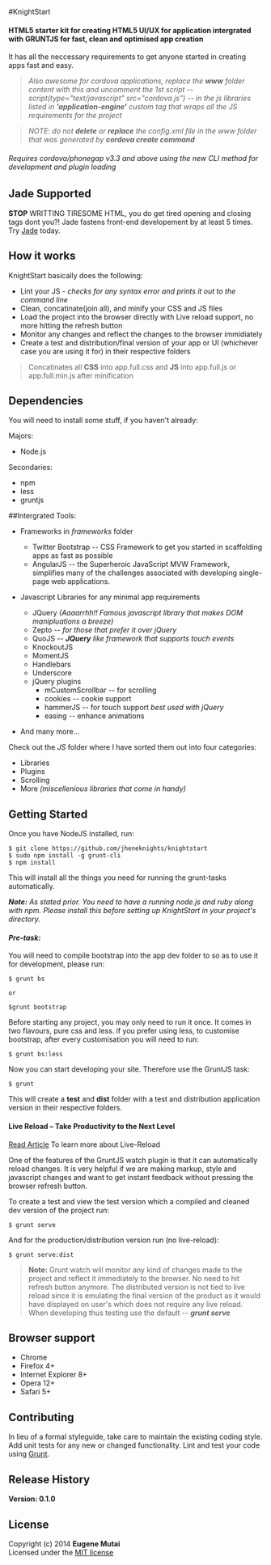 #KnightStart
#### __HTML5__ starter kit for creating HTML5 UI/UX for application intergrated with __GRUNTJS__ for fast, clean and optimised app creation

It has all the neccessary requirements to get anyone started in creating apps fast and easy.

> *Also awesome for cordova applications, replace the __www__ folder content with this and uncomment the 1st script -- script(type="text/javascript" src="cordova.js") -- in the js libraries listed in __'application-engine'__ custom tag that wraps all the JS requirements for the project*

> *NOTE: do not __delete__ or __replace__ the config.xml file in the www folder that was generated by 
__cordova create command__*

###### Requires cordova/phonegap v3.3 and above using the new CLI method for development and plugin loading

## Jade Supported
__STOP__ WRITTING TIRESOME HTML, you do get tired opening and closing tags dont you?! Jade fastens front-end developement by at least 5 times. Try [Jade](http://jade-lang.com) today.

## How it works
KnightStart basically does the following:
* Lint your JS - *checks for any syntax error and prints it out to the command line*
* Clean, concatinate(join all), and minify your CSS and JS files
* Load the project into the browser directly with Live reload support, no more hitting the refresh button
* Monitor any changes and reflect the changes to the browser immidiately
* Create a test and distribution/final version of your app or UI (whichever case you are using it for) in their respective folders

> Concatinates all __CSS__ into app.full.css and __JS__ into app.full.js or app.full.min.js after minification

## Dependencies

You will need to install some stuff, if you haven't already:

Majors:

* Node.js

Secondaries:
* npm
* less
* gruntjs

##Intergrated Tools:

* Frameworks in *frameworks* folder
	* Twitter Bootstrap -- CSS Framework to get you started in scaffolding apps as fast as possible
	* AngularJS --  the Superheroic JavaScript MVW Framework, simplifies many of the challenges associated with developing single-page web applications.

* Javascript Libraries for any minimal app requirements
	* JQuery *(Aaaarrhh!! Famous javascript library that makes DOM manipluations a breeze)*
	* Zepto -- *for those that prefer it over jQuery*
	* QuoJS -- *__JQuery__ like framework that supports touch events*
	* KnockoutJS
	* MomentJS
	* Handlebars
	* Underscore
	* jQuery plugins
		* mCustomScrollbar -- for scrolling
		* cookies -- cookie support
		* hammerJS -- for touch support *best used with jQuery*
		* easing -- enhance animations

* And many more...

Check out the *JS* folder where I have sorted them out into four categories:

* Libraries
* Plugins
* Scrolling
* More *(miscellenious libraries that come in handy)*


## Getting Started
Once you have NodeJS installed, run:

```
$ git clone https://github.com/jheneknights/knightstart
$ sudo npm install -g grunt-cli
$ npm install
```

This will install all the things you need for running the grunt-tasks automatically.

*__Note:__ As stated prior. You need to have a running node.js and ruby along with npm. Please install this before setting up KnightStart in your project's directory.*

#### *Pre-task:*
You will need to compile bootstrap into the app dev folder to so as to use it for development, please run:

```
$ grunt bs

or

$grunt bootstrap
```

Before starting any project, you may only need to run it once. It comes in two flavours, pure css and less. if you prefer using less, to customise bootstrap, after every customisation you will need to run:

```
$ grunt bs:less
```

Now you can start developing your site. Therefore use the GruntJS task:

```
$ grunt
```

This will create a __test__ and __dist__ folder with a test and distribution application version in their respective folders.

#### Live Reload – Take Productivity to the Next Level
[Read Article](https://blog.openshift.com/day-7-gruntjs-livereload-take-productivity-to-the-next-level/) To learn more about Live-Reload

One of the features of the GruntJS watch plugin is that it can automatically reload changes. It is very helpful if we are making markup, style and javascript changes and want to get instant feedback without pressing the browser refresh button. 

To create a test and view the test version which a compiled and cleaned dev version of the project run:

```
$ grunt serve
```

And for the production/distribution version run (no live-reload):

```
$ grunt serve:dist
```

> __Note:__ Grunt watch will monitor any kind of changes made to the project and reflect it immediately to the browser. No need to hit refresh button anymore. The distributed version is not tied to live reload since it is emulating the final version of the product as it would have displayed on user's which does not require any live reload. When developing thus testing use the default -- __*grunt serve*__

## Browser support
* Chrome
* Firefox 4+
* Internet Explorer 8+
* Opera 12+
* Safari 5+

## Contributing
In lieu of a formal styleguide, take care to maintain the existing coding style. Add unit tests for any new or changed functionality. Lint and test your code using [Grunt](http://gruntjs.com/).

## Release History
__Version: 0.1.0__

## License
Copyright (c) 2014 __Eugene Mutai__  
Licensed under the [MIT license](http://mit-license.org/)
